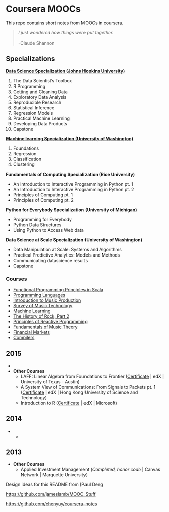 # Coursera MOOCs
This repo contains short notes from MOOCs in coursera.

<blockquote><i>I just wondered how things were put together.</i><br><br>-Claude Shannon</blockquote>

## Specializations

**[Data Science Specialization (Johns Hopkins University)](specialization/data-science-spl)**

1. The Data Scientist’s Toolbox
2. R Programming
3. Getting and Cleaning Data
4. Exploratory Data Analysis
5. Reproducible Research
6. Statistical Inference
7. Regression Models
8. Practical Machine Learning
9. Developing Data Products
10. Capstone

**[Machine learning Specialization (University of Washington)](specialization/machine-learning-spl)**

1. Foundations
2. Regression
3. Classification
4. Clustering

**Fundamentals of Computing Specialization (Rice University)**
- An Introduction to Interactive Programming in Python pt. 1 
- An Introduction to Interactive Programming in Python pt. 2 
- Principles of Computing pt. 1 
- Principles of Computing pt. 2 

**Python for Everybody Specialization (University of Michigan)**
- Programming for Everybody 
- Python Data Structures 
- Using Python to Access Web data 

**Data Science at Scale Specialization (University of Washington)**
- Data Manipulation at Scale: Systems and Algorithms 
- Practical Predictive Analytics: Models and Methods 
- Communicating datascience results
- Capstone

### Courses

- [Functional Programming Principles in Scala](https://github.com/chenyuy/coursera-notes/blob/master/notes/functional_programming_principles_in_scala.md)
- [Programming Languages](https://github.com/chenyuy/coursera-notes/blob/master/notes/programming_languages.md)
- [Introduction to Music Production](https://github.com/chenyuy/coursera-notes/blob/master/notes/introduction_to_music_production.md)
- [Survey of Music Technology](https://github.com/chenyuy/coursera-notes/blob/master/notes/survey_of_music_technology.md)
- [Machine Learning](https://github.com/chenyuy/coursera-notes/blob/master/notes/machine_learning.md)
- [The History of Rock, Part 2](https://github.com/chenyuy/coursera-notes/blob/master/notes/the_history_of_rock_part_two.md)
- [Principles of Reactive Programming](https://github.com/chenyuy/coursera-notes/blob/master/notes/principles_of_reactive_programming.md)
- [Fundamentals of Music Theory](https://github.com/chenyuy/coursera-notes/blob/master/notes/fundamentals_of_music_theory.md)
- [Financial Markets](https://github.com/chenyuy/coursera-notes/blob/master/notes/financial_markets.md)
- [Compilers](https://github.com/chenyuy/coursera-notes/blob/master/notes/compilers.md)




## 2015

- ​
- **Other Courses**
  - LAFF: Linear Algebra from Foundations to Frontier ([Certificate](https://s3.amazonaws.com/verify.edx.org/downloads/937296a00ddc4073b68603292e8533c0/Certificate.pdf) | edX | University of Texas - Austin)
  - A System View of Communications: From Signals to Packets pt. 1 ([Certificate](https://courses.edx.org/certificates/5639945970ec4e3990edb12110d9f7f4) | edX | Hong Kong University of Science and Technology)
  - Introduction to R ([Certificate](https://s3.amazonaws.com/verify.edx.org/downloads/1654867eea684fbd94c9f8ada1f2d424/Certificate.pdf) | edX | Microsoft)

## 2014

- - ​

## 2013

- **Other Courses**
  - Applied Investment Management (*Completed, honor code* | Canvas Network | Marquette University)

Design ideas for this README from [Paul Deng

https://github.com/jameslamb/MOOC_Stuff

https://github.com/chenyuy/coursera-notes